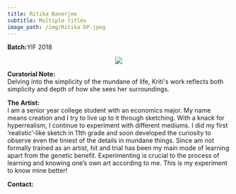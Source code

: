 ```yaml
---
title: Ritika Banerjee
subtitle: Multiple titles
image_path: /img/Ritika DP.jpeg
---
```


<p><b>Batch:</b>YIF 2018</p>


<!--Title: <b>Multiple Titles</b>-->

<p align="center">
<img src="../../img/Ritika DP.jpg"></p>

<b>Curatorial Note:</b>
<br/>
Delving into the simplicity of the mundane of life, Kriti's work reflects both simplicity and depth of how she sees her surroundings.

<b>The Artist:</b>
<br/>
I am a senior year college student with an economics major. My name means creation and I try to live up to it through sketching. With a knack for hyperrealism, I continue to experiment with different mediums. I did my first ‘realistic’-like sketch in 11th grade and soon developed the curiosity to observe even the tiniest of the details in mundane things. 
Since am not formally trained as an artist, hit and trial has been my main mode of learning apart from the genetic benefit. Experimenting is crucial to the process of learning and knowing one’s own art according to me. This is my experiment to know mine better! 

<b>Contact:</b>

<a href="https://www.facebook.com/rubissco" class="fa fa-facebook"></a>
<a href="ritika.banerjee_yif18@ashoka.edu.in" class="fa fa-envelope"></a>




